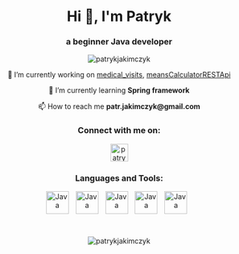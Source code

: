 <h1 align="center">Hi 👋, I'm Patryk</h1>
<h3 align="center">a beginner Java developer</h3>

<p align="center"> <img src="https://komarev.com/ghpvc/?username=patrykjakimczyk&label=Profile%20views&color=0e75b6&style=flat" alt="patrykjakimczyk" /> </p>

<p align="center">
    🔭 I’m currently working on <a href="https://github.com/patrykjakimczyk/medical_visits">medical_visits</a>, <a href="https://github.com/patrykjakimczyk/employees_management">meansCalculatorRESTApi</a>
</p>

<p align="center">
    🌱 I’m currently learning <b>Spring framework</b>
</p>

<p align="center">
    📫 How to reach me <b>patr.jakimczyk@gmail.com</b>
</p>

<h3 align="center">Connect with me on:</h3>

<div align="center">
    <p align="center">
    <a href="https://linkedin.com/in/patryk-jakimczyk-31a434211/" target="blank"><img align="center" src="https://raw.githubusercontent.com/rahuldkjain/github-profile-readme-generator/master/src/images/icons/Social/linked-in-alt.svg" alt="patrykjakimczyk" height="35" width="35" /></a>
    </p>
</div>

<div align="center">
    <p align="center">
        <h3 align="center">Languages and Tools:</h3>
        <img align="center" alt="Java" width="45" style="padding-right:10px;" src="https://cdn.jsdelivr.net/gh/devicons/devicon/icons/java/java-original.svg"/>
        <img align="center" alt="Java" width="45" style="padding-right:10px;" src="https://cdn.jsdelivr.net/gh/devicons/devicon/icons/spring/spring-original.svg"/>
        <img align="center" alt="Java" width="45" style="padding-right:10px;" src="https://cdn.jsdelivr.net/gh/devicons/devicon/icons/mysql/mysql-original-wordmark.svg"/>
        <img align="center" alt="Java" width="45" style="padding-right:10px;" src="https://cdn.jsdelivr.net/gh/devicons/devicon/icons/postgresql/postgresql-original-wordmark.svg"/>
        <img align="center" alt="Java" width="45" style="padding-right:10px;" src="https://cdn.jsdelivr.net/gh/devicons/devicon/icons/git/git-original.svg"/>
    </p>
</div>

<br>

<p align="center">
<img align="" src="https://github-readme-stats.vercel.app/api/top-langs?username=patrykjakimczyk&show_icons=true&locale=en&layout=compact" alt="patrykjakimczyk" />
</p>
